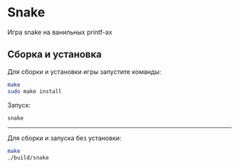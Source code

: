 # Snake

Игра snake на ванильных printf-ах

## Сборка и установка

Для сборки и установки игры запустите команды:

```sh
make
sudo make install
```

Запуск:

```sh
snake
```

----

Для сборки и запуска без установки:

```sh
make
./build/snake
```